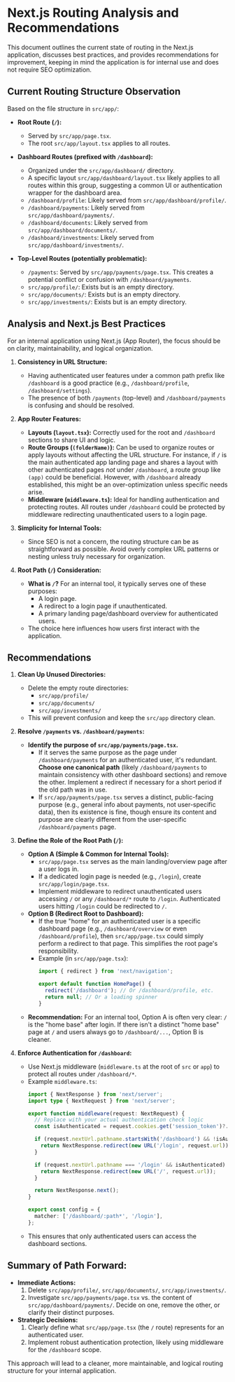 # Next.js Routing Analysis and Recommendations

This document outlines the current state of routing in the Next.js application, discusses best practices, and provides recommendations for improvement, keeping in mind the application is for internal use and does not require SEO optimization.

## Current Routing Structure Observation

Based on the file structure in `src/app/`:

*   **Root Route (`/`):**
    *   Served by `src/app/page.tsx`.
    *   The root `src/app/layout.tsx` applies to all routes.

*   **Dashboard Routes (prefixed with `/dashboard`):**
    *   Organized under the `src/app/dashboard/` directory.
    *   A specific layout `src/app/dashboard/layout.tsx` likely applies to all routes within this group, suggesting a common UI or authentication wrapper for the dashboard area.
    *   `/dashboard/profile`: Likely served from `src/app/dashboard/profile/`.
    *   `/dashboard/payments`: Likely served from `src/app/dashboard/payments/`.
    *   `/dashboard/documents`: Likely served from `src/app/dashboard/documents/`.
    *   `/dashboard/investments`: Likely served from `src/app/dashboard/investments/`.

*   **Top-Level Routes (potentially problematic):**
    *   `/payments`: Served by `src/app/payments/page.tsx`. This creates a potential conflict or confusion with `/dashboard/payments`.
    *   `src/app/profile/`: Exists but is an empty directory.
    *   `src/app/documents/`: Exists but is an empty directory.
    *   `src/app/investments/`: Exists but is an empty directory.

## Analysis and Next.js Best Practices

For an internal application using Next.js (App Router), the focus should be on clarity, maintainability, and logical organization.

1.  **Consistency in URL Structure:**
    *   Having authenticated user features under a common path prefix like `/dashboard` is a good practice (e.g., `/dashboard/profile`, `/dashboard/settings`).
    *   The presence of both `/payments` (top-level) and `/dashboard/payments` is confusing and should be resolved.

2.  **App Router Features:**
    *   **Layouts (`layout.tsx`):** Correctly used for the root and `/dashboard` sections to share UI and logic.
    *   **Route Groups (`(folderName)`):** Can be used to organize routes or apply layouts without affecting the URL structure. For instance, if `/` is the main authenticated app landing page and shares a layout with other authenticated pages *not* under `/dashboard`, a route group like `(app)` could be beneficial. However, with `/dashboard` already established, this might be an over-optimization unless specific needs arise.
    *   **Middleware (`middleware.ts`):** Ideal for handling authentication and protecting routes. All routes under `/dashboard` could be protected by middleware redirecting unauthenticated users to a login page.

3.  **Simplicity for Internal Tools:**
    *   Since SEO is not a concern, the routing structure can be as straightforward as possible. Avoid overly complex URL patterns or nesting unless truly necessary for organization.

4.  **Root Path (`/`) Consideration:**
    *   **What is `/`?** For an internal tool, it typically serves one of these purposes:
        *   A login page.
        *   A redirect to a login page if unauthenticated.
        *   A primary landing page/dashboard overview for authenticated users.
    *   The choice here influences how users first interact with the application.

## Recommendations

1.  **Clean Up Unused Directories:**
    *   Delete the empty route directories:
        *   `src/app/profile/`
        *   `src/app/documents/`
        *   `src/app/investments/`
    *   This will prevent confusion and keep the `src/app` directory clean.

2.  **Resolve `/payments` vs. `/dashboard/payments`:**
    *   **Identify the purpose of `src/app/payments/page.tsx`.**
        *   If it serves the same purpose as the page under `/dashboard/payments` for an authenticated user, it's redundant. **Choose one canonical path** (likely `/dashboard/payments` to maintain consistency with other dashboard sections) and remove the other. Implement a redirect if necessary for a short period if the old path was in use.
        *   If `src/app/payments/page.tsx` serves a distinct, public-facing purpose (e.g., general info about payments, not user-specific data), then its existence is fine, though ensure its content and purpose are clearly different from the user-specific `/dashboard/payments` page.

3.  **Define the Role of the Root Path (`/`):**
    *   **Option A (Simple & Common for Internal Tools):**
        *   `src/app/page.tsx` serves as the main landing/overview page after a user logs in.
        *   If a dedicated login page is needed (e.g., `/login`), create `src/app/login/page.tsx`.
        *   Implement middleware to redirect unauthenticated users accessing `/` or any `/dashboard/*` route to `/login`. Authenticated users hitting `/login` could be redirected to `/`.
    *   **Option B (Redirect Root to Dashboard):**
        *   If the true "home" for an authenticated user is a specific dashboard page (e.g., `/dashboard/overview` or even `/dashboard/profile`), then `src/app/page.tsx` could simply perform a redirect to that page. This simplifies the root page's responsibility.
        *   Example (in `src/app/page.tsx`):
            ```typescript
            import { redirect } from 'next/navigation';

            export default function HomePage() {
              redirect('/dashboard'); // Or /dashboard/profile, etc.
              return null; // Or a loading spinner
            }
            ```
    *   **Recommendation:** For an internal tool, Option A is often very clear: `/` is the "home base" after login. If there isn't a distinct "home base" page at `/` and users always go to `/dashboard/...`, Option B is cleaner.

4.  **Enforce Authentication for `/dashboard`:**
    *   Use Next.js middleware (`middleware.ts` at the root of `src` or `app`) to protect all routes under `/dashboard/*`.
    *   Example `middleware.ts`:
        ```typescript
        import { NextResponse } from 'next/server';
        import type { NextRequest } from 'next/server';

        export function middleware(request: NextRequest) {
          // Replace with your actual authentication check logic
          const isAuthenticated = request.cookies.get('session_token')?.value;

          if (request.nextUrl.pathname.startsWith('/dashboard') && !isAuthenticated) {
            return NextResponse.redirect(new URL('/login', request.url));
          }

          if (request.nextUrl.pathname === '/login' && isAuthenticated) {
            return NextResponse.redirect(new URL('/', request.url));
          }

          return NextResponse.next();
        }

        export const config = {
          matcher: ['/dashboard/:path*', '/login'],
        };
        ```
    *   This ensures that only authenticated users can access the dashboard sections.

## Summary of Path Forward:

*   **Immediate Actions:**
    1.  Delete `src/app/profile/`, `src/app/documents/`, `src/app/investments/`.
    2.  Investigate `src/app/payments/page.tsx` vs. the content of `src/app/dashboard/payments/`. Decide on one, remove the other, or clarify their distinct purposes.
*   **Strategic Decisions:**
    1.  Clearly define what `src/app/page.tsx` (the `/` route) represents for an authenticated user.
    2.  Implement robust authentication protection, likely using middleware for the `/dashboard` scope.

This approach will lead to a cleaner, more maintainable, and logical routing structure for your internal application.
